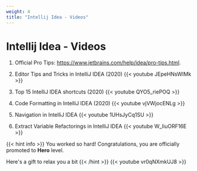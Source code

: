 ```yaml
---
weight: 4
title: "Intellij Idea - Videos"
---
```

# Intellij Idea - Videos

1. Official Pro Tips: https://www.jetbrains.com/help/idea/pro-tips.html.

1. Editor Tips and Tricks in IntelliJ IDEA (2020)
{{< youtube JEpeHNsWIMk >}}

1. Top 15 IntelliJ IDEA shortcuts (2020)
{{< youtube QYO5_riePOQ >}}

1. Code Formatting in IntelliJ IDEA (2020)
{{< youtube vjVWjocENLg >}}


1. Navigation in IntelliJ IDEA
{{< youtube 1UHsJyCq1SU >}}

1. Extract Variable Refactorings in IntelliJ IDEA
{{< youtube W_IiuORF16E >}}

{{< hint info >}}
You worked so hard! Congratulations, you are officially promoted to **Hero** level.

Here's a gift to relax you a bit
{{< /hint >}}
{{< youtube vr0qNXmkUJ8 >}}

